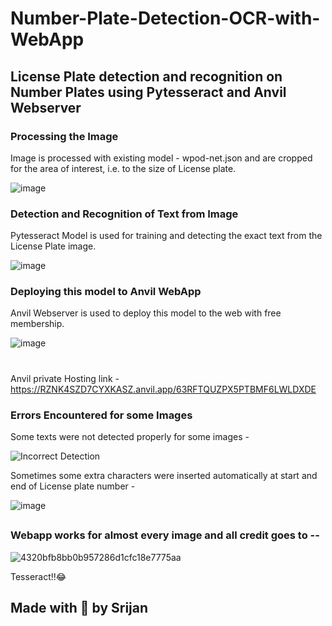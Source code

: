 # Number-Plate-Detection-OCR-with-WebApp
## License Plate detection and recognition on Number Plates using Pytesseract and Anvil Webserver

### Processing the Image
Image is processed with existing model - wpod-net.json and are cropped for the area of interest, i.e. to the size of License plate.

  ![image](https://user-images.githubusercontent.com/69648635/101239613-df476500-370e-11eb-9aee-eeeaca4f64d4.png)

### Detection and Recognition of Text from Image
Pytesseract Model is used for training and detecting the exact text from the License Plate image.

  ![image](https://user-images.githubusercontent.com/69648635/101239660-698fc900-370f-11eb-95bb-e38a58f97064.png)

### Deploying this model to Anvil WebApp
Anvil Webserver is used to deploy this model to the web with free membership.

  ![image](https://user-images.githubusercontent.com/69648635/101239742-110cfb80-3710-11eb-93de-d7fc5ffc4be8.png)
# 
Anvil private Hosting link - https://RZNK4SZD7CYXKASZ.anvil.app/63RFTQUZPX5PTBMF6LWLDXDE

### Errors Encountered for some Images
Some texts were not detected properly for some images - 

  ![Incorrect Detection](https://user-images.githubusercontent.com/69648635/101239804-aa3c1200-3710-11eb-9887-197029c52238.jpg)

Sometimes some extra characters were inserted automatically at start and end of License plate number - 

  ![image](https://user-images.githubusercontent.com/69648635/101239853-f4bd8e80-3710-11eb-9703-b107a827f7fa.png)
##
##
  
### Webapp works for almost every image and all credit goes to --
  ![4320bfb8bb0b957286d1cfc18e7775aa](https://user-images.githubusercontent.com/69648635/101239927-9e048480-3711-11eb-892c-fd214786b714.gif)
  
  Tesseract!!😂
## Made with 💖 by Srijan
